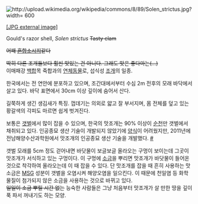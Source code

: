 ![http://upload.wikimedia.org/wikipedia/commons/8/89/Solen_strictus.jpg?width=
600](http://upload.wikimedia.org/wikipedia/commons/8/89/Solen_strictus.jpg)

[[JPG external
image]](http://upload.wikimedia.org/wikipedia/commons/8/89/Solen_strictus.jpg)

Gould's razor shell, _Solen strictus_ <del>Tasty clam</del>

<del>어째 [혼합소시지](%ED%98%BC%ED%95%A9%EC%86%8C%EC%8B%9C%EC%A7%80.md)같다</del>

<del>딱히 다른 조개들보다 훨씬 맛있는 건 아니다. 그래도 맛은 좋다마는(...)</del>  
이매패강 [백합](%EB%B0%B1%ED%95%A9.md)목 죽합과의
[연체동물](%EC%97%B0%EC%B2%B4%EB%8F%99%EB%AC%BC.md)로, 섭식성
[조개](%EC%A1%B0%EA%B0%9C.md)의 일종.

한국에서는 전 연안에 분포하고 있으며, 조간대에서부터 수심 2m 전후의 모래 바닥에서 살고 있다. 바닥 표면에서 30cm 이상 깊이에 숨어서
산다.

길쭉하게 생긴 생김새가 특징. 껍데기는 의외로 얇고 잘 부서지며, 몸 전체를 덮고 있는 황갈색의 각피도 마르면 쉽게 벗겨진다.

보통은 [갯벌](%EA%B0%AF%EB%B2%8C.md)에서 많이 잡을 수 있으며, 한국의 맛조개는 90% 이상이
[순천](%EC%88%9C%EC%B2%9C.md)만 갯벌에서 채취되고 있다. 인공종묘 생산 기술이 개발되지 않았기에
[양식](%EC%96%91%EC%8B%9D.md)이 어려웠지만, 2011년에 전남해양수산과학원에서 맛조개의 인공종묘 생산 기술을
개발했다. [#](http://imnews.imbc.com/replay/nwtoday/article/2946738_5782.html)

갯벌 모래를 5cm 정도 걷어내면 바닷물이 보글보글 올라오는 구멍이 보이는데 그곳이 맛조개가 서식하고 있는 구멍이다. 이 구멍에
[소금](%EC%86%8C%EA%B8%88.md)을 뿌리면 맛조개가 바닷물이 들어온 것으로 착각하여 올라오는데 이 때 잡을 수 있다.
단 맛조개를 잡을 때 흔히 사용하는 맛소금은 [MSG](MSG.md) 성분이 갯벌을 오염시켜 해양오염을 일으킨다. 이 때문에 천일염 등
화학물질이 첨가되지 않은 소금을 사용하는 것으로 바뀌고 있다.  
<del>일일이 소금 뿌릴 시간 없는</del> 능숙한 사람들은 그냥 처음부터 맛조개가 살 만한 땅을 깊이 푹 파서 꺼내기도 하는 모양.


